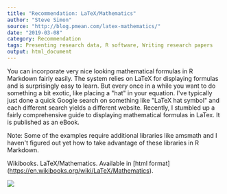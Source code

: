 ```yaml
---
title: "Recommendation: LaTeX/Mathematics"
author: "Steve Simon"
source: "http://blog.pmean.com/latex-mathematics/"
date: "2019-03-08"
category: Recommendation
tags: Presenting research data, R software, Writing research papers
output: html_document
---
```


You can incorporate very nice looking mathematical formulas in R
Markdown fairly easily. The system relies on LaTeX for displaying
formulas and is surprisingly easy to learn. But every once in a while
you want to do something a bit exotic, like placing a "hat" in your
equation. I've typically just done a quick Google search on something
like "LaTeX hat symbol" and each different search yields a different
website. Recently, I stumbled up a fairly comprehensive guide to
displaying mathematical formulas in LaTex. It is published as an eBook.

Note: Some of the examples require additional libraries like amsmath and
I haven't figured out yet how to take advantage of these libraries in R
Markdown.

<!---More--->

Wikibooks. LaTeX/Mathematics. Available in \[html
format\](https://en.wikibooks.org/wiki/LaTeX/Mathematics).

![](http://www.pmean.com/images/latex-mathematics01.png)




